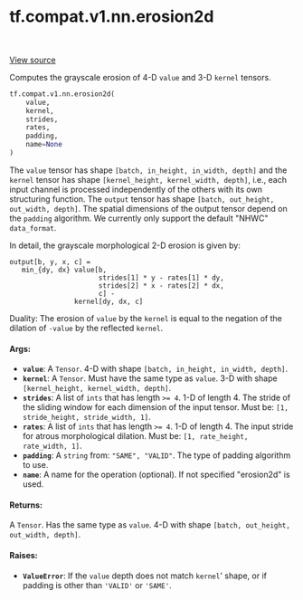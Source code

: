 <div itemscope itemtype="http://developers.google.com/ReferenceObject">
<meta itemprop="name" content="tf.compat.v1.nn.erosion2d" />
<meta itemprop="path" content="Stable" />
</div>

# tf.compat.v1.nn.erosion2d

<!-- Insert buttons -->

<table class="tfo-notebook-buttons tfo-api" align="left">
</table>

<a target="_blank" href="/code/stable/tensorflow/python/ops/nn_ops.py">View source</a>



<!-- Start diff -->
Computes the grayscale erosion of 4-D `value` and 3-D `kernel` tensors.

``` python
tf.compat.v1.nn.erosion2d(
    value,
    kernel,
    strides,
    rates,
    padding,
    name=None
)
```



<!-- Placeholder for "Used in" -->

The `value` tensor has shape `[batch, in_height, in_width, depth]` and the
`kernel` tensor has shape `[kernel_height, kernel_width, depth]`, i.e.,
each input channel is processed independently of the others with its own
structuring function. The `output` tensor has shape
`[batch, out_height, out_width, depth]`. The spatial dimensions of the
output tensor depend on the `padding` algorithm. We currently only support the
default "NHWC" `data_format`.

In detail, the grayscale morphological 2-D erosion is given by:

    output[b, y, x, c] =
       min_{dy, dx} value[b,
                          strides[1] * y - rates[1] * dy,
                          strides[2] * x - rates[2] * dx,
                          c] -
                    kernel[dy, dx, c]

Duality: The erosion of `value` by the `kernel` is equal to the negation of
the dilation of `-value` by the reflected `kernel`.

#### Args:


* <b>`value`</b>: A `Tensor`. 4-D with shape `[batch, in_height, in_width, depth]`.
* <b>`kernel`</b>: A `Tensor`. Must have the same type as `value`.
  3-D with shape `[kernel_height, kernel_width, depth]`.
* <b>`strides`</b>: A list of `ints` that has length `>= 4`.
  1-D of length 4. The stride of the sliding window for each dimension of
  the input tensor. Must be: `[1, stride_height, stride_width, 1]`.
* <b>`rates`</b>: A list of `ints` that has length `>= 4`.
  1-D of length 4. The input stride for atrous morphological dilation.
  Must be: `[1, rate_height, rate_width, 1]`.
* <b>`padding`</b>: A `string` from: `"SAME", "VALID"`.
  The type of padding algorithm to use.
* <b>`name`</b>: A name for the operation (optional). If not specified "erosion2d"
  is used.


#### Returns:

A `Tensor`. Has the same type as `value`.
4-D with shape `[batch, out_height, out_width, depth]`.



#### Raises:


* <b>`ValueError`</b>: If the `value` depth does not match `kernel`' shape, or if
  padding is other than `'VALID'` or `'SAME'`.